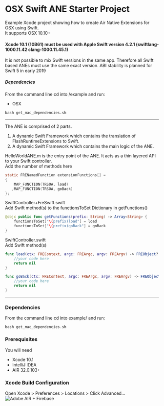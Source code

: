 # OSX Swift ANE Starter Project

Example Xcode project showing how to create Air Native Extensions for OSX using Swift.    
It supports OSX 10.10+

#### Xcode 10.1 (10B61) must be used with Apple Swift version 4.2.1 (swiftlang-1000.11.42 clang-1000.11.45.1)
It is not possible to mix Swift versions in the same app. Therefore all Swift based ANEs must use the same exact version.
ABI stability is planned for Swift 5 in early 2019

##### Dependencies
From the command line cd into /example and run:
- OSX
````shell
bash get_mac_dependencies.sh
`````
----------

The ANE is comprised of 2 parts.

1. A dynamic Swift Framework which contains the translation of FlashRuntimeExtensions to Swift.
2. A dynamic Swift Framework which contains the main logic of the ANE.

HelloWorldANE.m is the entry point of the ANE. It acts as a thin layered API to your Swift controller.  
Add the number of methods here 

````objectivec
static FRENamedFunction extensionFunctions[] =
{
    MAP_FUNCTION(TRSOA, load)
   ,MAP_FUNCTION(TRSOA, goBack)
};
`````


SwiftController+FreSwift.swift  
Add Swift method(s) to the functionsToSet Dictionary in getFunctions()

````swift
@objc public func getFunctions(prefix: String) -> Array<String> {
    functionsToSet["\(prefix)load"] = load
    functionsToSet["\(prefix)goBack"] = goBack
}
`````

SwiftController.swift  
Add Swift method(s)

````swift
func load(ctx: FREContext, argc: FREArgc, argv: FREArgv) -> FREObject? {
    //your code here
    return nil
}

func goBack(ctx: FREContext, argc: FREArgc, argv: FREArgv) -> FREObject? {
    //your code here
    return nil
}
`````

----------

### Dependencies
From the command line cd into example/ and run:

````shell
bash get_mac_dependencies.sh
`````

### Prerequisites

You will need

- Xcode 10.1
- IntelliJ IDEA
- AIR 32.0.103+

### Xcode Build Configuration
Open Xcode > Preferences > Locations > Click Advanced...
![Adobe AIR + Firebase](https://user-images.githubusercontent.com/12083217/46570717-d4db8600-c960-11e8-92fc-2cf2ee657f7c.png)
